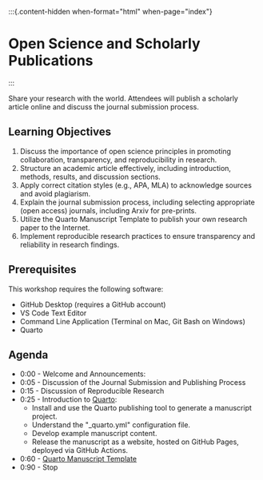 
:::{.content-hidden when-format="html" when-page="index"}
# Open Science and Scholarly Publications
:::

Share your research with the world. Attendees will publish a scholarly article online and discuss the journal submission process.

## Learning Objectives

1. Discuss the importance of open science principles in promoting collaboration, transparency, and reproducibility in research.
2. Structure an academic article effectively, including introduction, methods, results, and discussion sections.
3. Apply correct citation styles (e.g., APA, MLA) to acknowledge sources and avoid plagiarism.
4. Explain the journal submission process, including selecting appropriate (open access) journals, including Arxiv for pre-prints.
5. Utilize the Quarto Manuscript Template to publish your own research paper to the Internet.
6. Implement reproducible research practices to ensure transparency and reliability in research findings.

## Prerequisites

This workshop requires the following software:

+ GitHub Desktop (requires a GitHub account)
+ VS Code Text Editor
+ Command Line Application (Terminal on Mac, Git Bash on Windows)
+ Quarto


## Agenda

+ 0:00 - Welcome and Announcements:
+ 0:05 - Discussion of the Journal Submission and Publishing Process
+ 0:15 - Discussion of Reproducible Research
+ 0:25 - Introduction to [Quarto](./quarto.md):
  + Install and use the Quarto publishing tool to generate a manuscript project.
  + Understand the "_quarto.yml" configuration file.
  + Develop example manuscript content.
  + Release the manuscript as a website, hosted on GitHub Pages, deployed via GitHub Actions.
+ 0:60 - [Quarto Manuscript Template](https://github.com/s2t2/quarto-manuscript-template)
+ 0:90 - Stop
